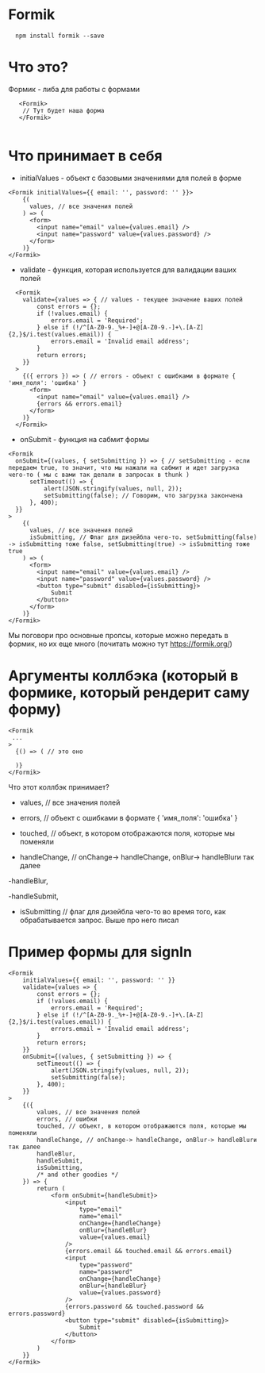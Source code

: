 # Formik

```
  npm install formik --save

```

# Что это?

Формик - либа для работы с формами

```
   <Formik>
    // Тут будет наша форма
   </Formik>
  
```

# Что принимает в себя <Formik>
  
- initialValues - объект с базовыми значениями для полей в форме

```
<Formik initialValues={{ email: '', password: '' }}>
    {(
      values, // все значения полей
    ) => (
      <form>
        <input name="email" value={values.email} />
        <input name="password" value={values.password} />
      </form>
    )}
</Formik>

```

- validate - функция, которая используется для валидации ваших полей

```
  <Formik
    validate={values => { // values - текущее значение ваших полей
        const errors = {};
        if (!values.email) {
            errors.email = 'Required';
        } else if (!/^[A-Z0-9._%+-]+@[A-Z0-9.-]+\.[A-Z]{2,}$/i.test(values.email)) {
            errors.email = 'Invalid email address';
        }
        return errors;
    }}
  >
    {({ errors }) => ( // errors - объект с ошибками в формате { 'имя_поля': 'ошибка' }
      <form>
        <input name="email" value={values.email} />
        {errors && errors.email}
      </form>
    )}
  </Formik>

```

- onSubmit - функция на сабмит формы

```
<Formik
  onSubmit={(values, { setSubmitting }) => { // setSubmitting - если передаем true, то значит, что мы нажали на сабмит и идет загрузка чего-то ( мы с вами так делали в запросах в thunk )
      setTimeout(() => {
          alert(JSON.stringify(values, null, 2));
          setSubmitting(false); // Говорим, что загрузка закончена
      }, 400);
  }}
>
    {(
      values, // все значения полей
      isSubmitting, // Флаг для дизейбла чего-то. setSubmitting(false) -> isSubmitting тоже false, setSubmitting(true) -> isSubmitting тоже true
    ) => (
      <form>
        <input name="email" value={values.email} />
        <input name="password" value={values.password} />
        <button type="submit" disabled={isSubmitting}>
            Submit
        </button>
      </form>
    )}
</Formik>

```

Мы поговори про основные пропсы, которые можно передать в формик, но их еще много (почитать можно тут https://formik.org/)

# Аргументы коллбэка (который в формике, который рендерит саму форму)

```
<Formik
 ...
>
  {() => ( // это оно
  
  )}
</Formik>

```

Что этот коллбэк принимает?

- values, // все значения полей

- errors, // объект с ошибками в формате { 'имя_поля': 'ошибка' }

- touched, // объект, в котором отображаются поля, которые мы поменяли

- handleChange, // onChange-> handleChange, onBlur-> handleBlurи так далее

-handleBlur,

-handleSubmit,

- isSubmitting // флаг для дизейбла чего-то во время того, как обрабатывается запрос. Выше про него писал

# Пример формы для signIn

```
<Formik
    initialValues={{ email: '', password: '' }}
    validate={values => {
        const errors = {};
        if (!values.email) {
            errors.email = 'Required';
        } else if (!/^[A-Z0-9._%+-]+@[A-Z0-9.-]+\.[A-Z]{2,}$/i.test(values.email)) {
            errors.email = 'Invalid email address';
        }
        return errors;
    }}
    onSubmit={(values, { setSubmitting }) => {
        setTimeout(() => {
            alert(JSON.stringify(values, null, 2));
            setSubmitting(false);
        }, 400);
    }}
>
    {({
        values, // все значения полей
        errors, // ошибки 
        touched, // объект, в котором отображаются поля, которые мы поменяли
        handleChange, // onChange-> handleChange, onBlur-> handleBlurи так далее
        handleBlur,
        handleSubmit,
        isSubmitting,
        /* and other goodies */
    }) => {
        return (
            <form onSubmit={handleSubmit}>
                <input
                    type="email"
                    name="email"
                    onChange={handleChange}
                    onBlur={handleBlur}
                    value={values.email}
                />
                {errors.email && touched.email && errors.email}
                <input
                    type="password"
                    name="password"
                    onChange={handleChange}
                    onBlur={handleBlur}
                    value={values.password}
                />
                {errors.password && touched.password && errors.password}
                <button type="submit" disabled={isSubmitting}>
                    Submit
                </button>
            </form>
        )
    }}
</Formik>

```


